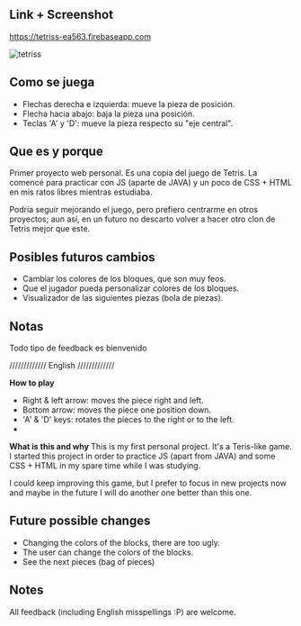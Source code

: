 **Link  + Screenshot**
---
https://tetriss-ea563.firebaseapp.com

![tetriss](https://user-images.githubusercontent.com/29251149/120534206-dc89ac00-c3e1-11eb-9c23-3bdcbdc1253f.png)

**Como se juega**
---
* Flechas derecha e izquierda: mueve la pieza de posición.
* Flecha hacia abajo: baja la pieza una posición.
* Teclas 'A' y 'D': mueve la pieza respecto su "eje central".

**Que es y porque**
---
Primer proyecto web personal. Es una copia del juego de Tetris.
La comencé para practicar con JS (aparte de JAVA) y un poco de CSS + HTML en mis ratos libres mientras estudiaba.

Podría seguir mejorando el juego, pero prefiero centrarme en otros proyectos; aun así, en un futuro no descarto volver a hacer otro clon de Tetris mejor que este.

**Posibles futuros cambios**
---
* Cambiar los colores de los bloques, que son muy feos.
* Que el jugador pueda personalizar colores de los bloques.
* Visualizador de las siguientes piezas (bola de piezas).

**Notas**
---
Todo tipo de feedback es bienvenido


///////////// English /////////////

**How to play**
* Right & left arrow: moves the piece right and left.
* Bottom arrow: moves the piece one position down.
* 'A' & 'D' keys: rotates the pieces to the right or to the left.
*
**What is this and why**
This is my first personal project. It's a Teris-like game.
I started this project in order to practice JS (apart from JAVA) and some CSS + HTML in my spare time while I was studying.

I could keep improving this game, but I prefer to focus in new projects now and maybe in the future I will do another one better than this one.

**Future possible changes**
---
* Changing the colors of the blocks, there are too ugly.
* The user can change the colors of the blocks.
* See the next pieces (bag of pieces)

**Notes**
---
All feedback (including English misspellings :P) are welcome.
